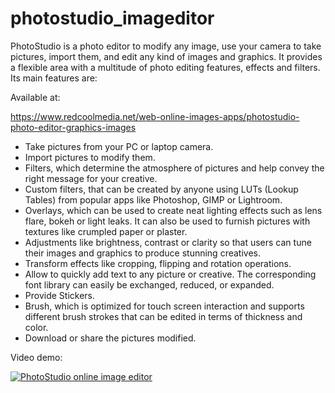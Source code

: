 # photostudio_imageditor

PhotoStudio is a photo editor to modify any image, use your camera to take pictures, import them, and edit any kind of images and graphics. It provides a flexible area with a multitude of photo editing features, effects and filters. Its main features are:

Available at:

https://www.redcoolmedia.net/web-online-images-apps/photostudio-photo-editor-graphics-images

- Take pictures from your PC or laptop camera.
- Import pictures to modify them.
- Filters, which determine the atmosphere of pictures and help convey the right message for your creative. 
- Custom filters, that can be created by anyone using LUTs (Lookup Tables) from popular apps like Photoshop, GIMP or Lightroom.
- Overlays, which can be used to create neat lighting effects such as lens flare, bokeh or light leaks. It can also be used to furnish pictures with textures like crumpled paper or plaster.
- Adjustments like brightness, contrast or clarity so that users can tune their images and graphics to produce stunning creatives.
- Transform effects like cropping, flipping and rotation operations.
- Allow to quickly add text to any picture or creative. The corresponding font library can easily be exchanged, reduced, or expanded.
- Provide Stickers.
- Brush, which is optimized for touch screen interaction and supports different brush strokes that can be edited in terms of thickness and color.
- Download or share the pictures modified.

Video demo:

[![PhotoStudio online image editor](http://img.youtube.com/vi/uwHHr8bcVfc/0.jpg)](http://www.youtube.com/watch?v=uwHHr8bcVfc "PhotoStudio online image editor")


